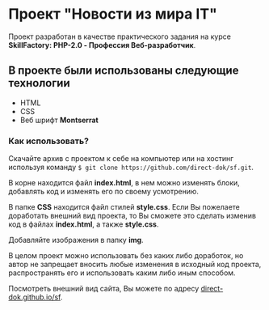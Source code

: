 # Проект "Новости из мира IT"

Проект разработан в качестве практического задания на курсе **SkillFactory: PHP-2.0 - Профессия Веб-разработчик**.

## В проекте были использованы следующие технологии  

- HTML 
- CSS 
- Веб шрифт **Montserrat**

### Как использовать?

Скачайте архив с проектом к себе на компьютер или на хостинг используя команду `$ git clone https://github.com/direct-dok/sf.git`. 

В корне находится файл **index.html**, в нем можно изменять блоки, добавлять код и изменять его по своему усмотрению.  

В папке **CSS** находится файл стилей **style.css**. Если Вы пожелаете доработать внешний вид проекта, то Вы сможете это сделать изменив код в файлах **index.html**, а также **style.css**.  

Добавляйте изображения в папку **img**. 

В целом проект можно использовать без каких либо доработок, но автор не запрещает вносить любые изменения в исходный код проекта, распространять его и использовать каким либо иным способом.  

Посмотреть внешний вид сайта, Вы можете по адресу [direct-dok.github.io/sf](https://duckduckgo.com).